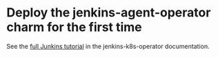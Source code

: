 # Deploy the jenkins-agent-operator charm for the first time

See the [full Junkins tutorial](https://charmhub.io/jenkins-k8s/docs/tutorial-getting-started) in the jenkins-k8s-operator documentation. 
